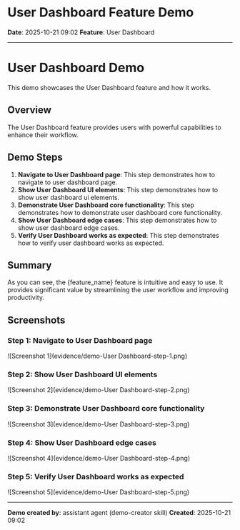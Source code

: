 # User Dashboard Feature Demo

**Date**: 2025-10-21 09:02
**Feature**: User Dashboard

---

# User Dashboard Demo

This demo showcases the User Dashboard feature and how it works.

## Overview

The User Dashboard feature provides users with powerful capabilities to enhance their workflow.

## Demo Steps

1. **Navigate to User Dashboard page**: This step demonstrates how to navigate to user dashboard page.
2. **Show User Dashboard UI elements**: This step demonstrates how to show user dashboard ui elements.
3. **Demonstrate User Dashboard core functionality**: This step demonstrates how to demonstrate user dashboard core functionality.
4. **Show User Dashboard edge cases**: This step demonstrates how to show user dashboard edge cases.
5. **Verify User Dashboard works as expected**: This step demonstrates how to verify user dashboard works as expected.


## Summary

As you can see, the {feature_name} feature is intuitive and easy to use. It provides significant value
by streamlining the user workflow and improving productivity.



## Screenshots

### Step 1: Navigate to User Dashboard page

![Screenshot 1](evidence/demo-User Dashboard-step-1.png)

### Step 2: Show User Dashboard UI elements

![Screenshot 2](evidence/demo-User Dashboard-step-2.png)

### Step 3: Demonstrate User Dashboard core functionality

![Screenshot 3](evidence/demo-User Dashboard-step-3.png)

### Step 4: Show User Dashboard edge cases

![Screenshot 4](evidence/demo-User Dashboard-step-4.png)

### Step 5: Verify User Dashboard works as expected

![Screenshot 5](evidence/demo-User Dashboard-step-5.png)



---

**Demo created by**: assistant agent (demo-creator skill)
**Created**: 2025-10-21 09:02

